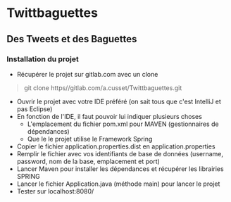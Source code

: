 # Twittbaguettes
## Des Tweets et des Baguettes

### Installation du projet

* Récupérer le projet sur gitlab.com avec un clone

> git clone https//gitlab.com/a.cusset/Twittbaguettes.git

* Ouvrir le projet avec votre IDE préféré (on sait tous que c'est IntelliJ et pas Eclipse)
* En fonction de l'IDE, il faut pouvoir lui indiquer plusieurs choses
    * L'emplacement du fichier pom.xml pour MAVEN (gestionnaires de dépendances)
    * Que le le projet utilise le Framework Spring
* Copier le fichier application.properties.dist en application.properties
* Remplir le fichier avec vos identifiants de base de données (username, password, nom de la base, emplacement et port)
* Lancer Maven pour installer les dépendances et récupérer les librairies SPRING
* Lancer le fichier Application.java (méthode main) pour lancer le projet
* Tester sur localhost:8080/